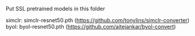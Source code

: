 Put SSL pretrained models in this folder

simclr: simclr-resnet50.pth (https://github.com/tonylins/simclr-converter)
byol: byol-resnet50.pth (https://github.com/ajtejankar/byol-convert)